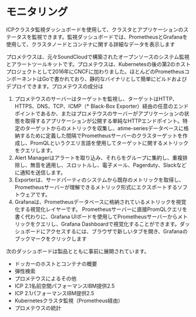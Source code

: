 # モニタリング
ICPクラスタ監視ダッシュボードを使用して、クラスタとアプリケーションのステータスを監視できます。監視ダッシュボードでは、PrometheusとGrafanaを使用して、クラスタノードとコンテナに関する詳細なデータを表示します


プロメテウスは、元々SoundCloudで構築されたオープンソースのシステム監視とアラートツールキットです。プロメテウスは、Kubernetesの後の第2のホストプロジェクトとして2016年にCNCFに加わりました。ほとんどのPrometheusコンポーネントはGoで書かれており、静的なバイナリとして簡単にビルドおよびデプロイできます。プロメテウスの成分は
1. プロメテウスのサーバーはターゲットを監視し、ターゲットはHTTP、HTTPS、DNS、TCP、ICMP（* Black-Box Exporter）経由の任意のエンドポイントであるか、またはプロメテウスのサーバーがアプリケーションの状態を取得するアプリケーションが公開する単純なHTTPエンドポイント。特定のターゲットからのメトリックを収集し、atime-seriesデータベースに格納するために定義した間隔でPrometheusサーバーのクラスターゲットを作成し、PromQLというクエリ言語を使用してターゲットに関するメトリックをクエリします。
1. Alert Managerはアラートを取り込み、それらをグループに集約し、重複排除し、無音を適用し、スロットルし、電子メール、Pagerduty、Slackなどに通知を送信します。
1. Exporterは、サードパーティのシステムから既存のメトリックを取得し、Prometheusサーバーが理解できるメトリック形式にエクスポートするソフトウェアです。
1. Grafanaは、Prometheusデータベースに格納されているメトリックを視覚化する視覚化レイヤーです。 Prometheusサーバーに直接PromQLクエリを書く代わりに、Grafana UIボードを使用してPrometheusサーバーからメトリックをクエリし、Grafana Dashboardで視覚化することができます。ダッシュボードにアクセスするには、ブラウザで新しいタブを開き、Grafanaのブックマークをクリックします

次のダッシュボードは製品とともに事前に展開されています。
* ドッカーのホストとコンテナの概要
* 弾性検索
* プロメテウスによるその他
* ICP 2.1名前空間パフォーマンスIBM提供2.5
* ICP 2.1パフォーマンスIBM提供2.5
* Kubernetesクラスタ監視（Prometheus経由）
* プロメテウスの統計
